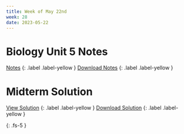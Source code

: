 ```yaml
---
title: Week of May 22nd
week: 28
date: 2023-05-22
---
```



# Biology Unit 5 Notes

[Notes](/4Q/biology/unit_5.html)
{: .label .label-yellow }
[Download Notes](/4Q/biology/unit_5.pdf)
{: .label .label-yellow } 


# Midterm Solution 

[View Solution](/4Q/midterm/solution.html)
{: .label .label-yellow }
[Download Solution](/4Q/midterm/solution.pdf)
{: .label .label-yellow } 


{: .fs-5 }
